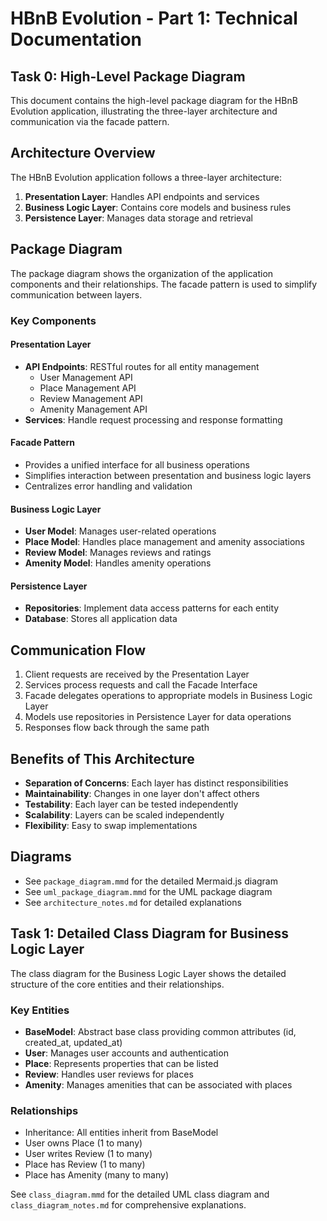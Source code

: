 # HBnB Evolution - Part 1: Technical Documentation

## Task 0: High-Level Package Diagram

This document contains the high-level package diagram for the HBnB Evolution application, illustrating the three-layer architecture and communication via the facade pattern.

## Architecture Overview

The HBnB Evolution application follows a three-layer architecture:

1. **Presentation Layer**: Handles API endpoints and services
2. **Business Logic Layer**: Contains core models and business rules
3. **Persistence Layer**: Manages data storage and retrieval

## Package Diagram

The package diagram shows the organization of the application components and their relationships. The facade pattern is used to simplify communication between layers.

### Key Components

#### Presentation Layer
- **API Endpoints**: RESTful routes for all entity management
  - User Management API
  - Place Management API
  - Review Management API
  - Amenity Management API
- **Services**: Handle request processing and response formatting

#### Facade Pattern
- Provides a unified interface for all business operations
- Simplifies interaction between presentation and business logic layers
- Centralizes error handling and validation

#### Business Logic Layer
- **User Model**: Manages user-related operations
- **Place Model**: Handles place management and amenity associations
- **Review Model**: Manages reviews and ratings
- **Amenity Model**: Handles amenity operations

#### Persistence Layer
- **Repositories**: Implement data access patterns for each entity
- **Database**: Stores all application data

## Communication Flow

1. Client requests are received by the Presentation Layer
2. Services process requests and call the Facade Interface
3. Facade delegates operations to appropriate models in Business Logic Layer
4. Models use repositories in Persistence Layer for data operations
5. Responses flow back through the same path

## Benefits of This Architecture

- **Separation of Concerns**: Each layer has distinct responsibilities
- **Maintainability**: Changes in one layer don't affect others
- **Testability**: Each layer can be tested independently
- **Scalability**: Layers can be scaled independently
- **Flexibility**: Easy to swap implementations

## Diagrams

- See `package_diagram.mmd` for the detailed Mermaid.js diagram
- See `uml_package_diagram.mmd` for the UML package diagram
- See `architecture_notes.md` for detailed explanations

## Task 1: Detailed Class Diagram for Business Logic Layer

The class diagram for the Business Logic Layer shows the detailed structure of the core entities and their relationships.

### Key Entities
- **BaseModel**: Abstract base class providing common attributes (id, created_at, updated_at)
- **User**: Manages user accounts and authentication
- **Place**: Represents properties that can be listed
- **Review**: Handles user reviews for places
- **Amenity**: Manages amenities that can be associated with places

### Relationships
- Inheritance: All entities inherit from BaseModel
- User owns Place (1 to many)
- User writes Review (1 to many)
- Place has Review (1 to many)
- Place has Amenity (many to many)

See `class_diagram.mmd` for the detailed UML class diagram and `class_diagram_notes.md` for comprehensive explanations.
